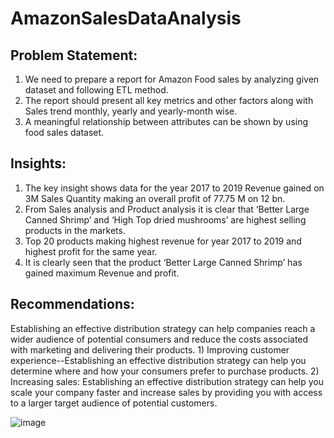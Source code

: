 # AmazonSalesDataAnalysis
## Problem Statement: 
1) We need to prepare a report for Amazon Food sales by analyzing given dataset and following ETL method.
2) The report should present all key metrics and other factors along with Sales trend monthly, yearly and yearly-month wise.
3) A meaningful relationship between attributes can be shown by using food sales dataset.

## Insights:
1) The key insight shows data for the year 2017 to 2019 Revenue gained on 3M Sales Quantity making an overall profit of 77.75 M on 12 bn.
2) From Sales analysis and Product analysis it is clear that ‘Better Large Canned Shrimp’ and ‘High Top dried mushrooms’ are highest selling products in the markets.
3) Top 20 products making highest revenue for year 2017 to 2019 and highest profit for the same year.
4) It is clearly seen that the product ‘Better Large Canned Shrimp’ has gained maximum Revenue and profit.

## Recommendations:
Establishing an effective distribution strategy can help companies reach a wider audience of potential consumers and reduce the costs associated with marketing and delivering their products.
         1) Improving customer experience--Establishing an effective distribution strategy can help you determine where and how your consumers prefer to purchase products.
         2) Increasing sales: Establishing an effective distribution strategy can help you scale your company faster and increase sales by providing you with access to a larger target audience of potential customers.








![image](https://github.com/titiksha301/AmazonSalesDataAnalysis/assets/119863939/7ffca415-6cb9-44a3-89a7-59e35ea94af8)




